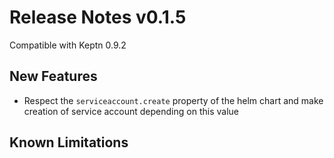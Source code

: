 # Release Notes v0.1.5

Compatible with Keptn 0.9.2

## New Features
* Respect the `serviceaccount.create` property of the helm chart and make creation of service account depending on this value

## Known Limitations
